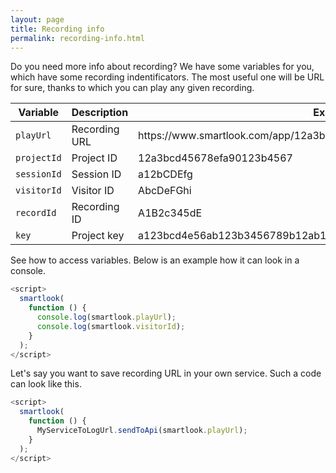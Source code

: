 ```yaml
---
layout: page
title: Recording info
permalink: recording-info.html
---
```


Do you need more info about recording? We have some variables for you, which have some recording indentificators. The most useful one will be URL for sure, thanks to which you can play any given recording.

<table class="table">
  <thead class="thead-light">
    <th>Variable</th>
    <th>Description</th>
    <th>Example</th>
  </thead>
  <tbody>
    <tr>
      <td>
        <code>playUrl</code>
      </td>
      <td>Recording URL</td>
      <td>https://www.smartlook.com/app/12a3bcd45678efa90123b4567/play/a12bCDEfg</td>
    </tr>
    <tr>
      <td>
        <code>projectId</code>
      </td>
      <td>Project ID</td>
      <td>12a3bcd45678efa90123b4567</td>
    </tr>
    <tr>
      <td>
        <code>sessionId</code>
      </td>
      <td>Session ID</td>
      <td>a12bCDEfg</td>
    </tr>
    <tr>
      <td>
        <code>visitorId</code>
      </td>
      <td>Visitor ID</td>
      <td>AbcDeFGhi</td>
    </tr>
    <tr>
      <td>
        <code>recordId</code>
      </td>
      <td>Recording ID</td>
      <td>A1B2c345dE</td>
    </tr>
    <tr>
      <td>
        <code>key</code>
      </td>
      <td>Project key</td>
      <td>a123bcd4e56ab123b3456789b12ab1234abcde1a</td>
    </tr>
  </tbody>
</table>

See how to access variables. Below is an example how it can look in a console.

```javascript
<script>
  smartlook(
    function () {
      console.log(smartlook.playUrl);
      console.log(smartlook.visitorId);
    }
  );
</script>
```

Let's say you want to save recording URL in your own service. Such a code can look like this.

```javascript
<script>
  smartlook(
    function () {
      MyServiceToLogUrl.sendToApi(smartlook.playUrl);
    }
  );
</script>
```
